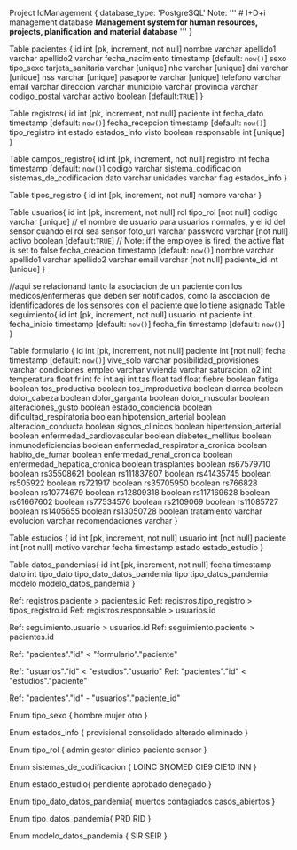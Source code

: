 Project IdManagement {
  database_type: 'PostgreSQL'
  Note: '''
    # I+D+i management database
    **Management system for human resources, projects, planification and material database**
  '''
}

Table pacientes {
  id int [pk, increment, not null]
  nombre varchar
  apellido1 varchar
  apellido2 varchar
  fecha_nacimiento timestamp [default: `now()`]
  sexo tipo_sexo
  tarjeta_sanitaria varchar [unique]
  nhc varchar [unique]
  dni varchar [unique]
  nss varchar [unique]
  pasaporte varchar [unique]
  telefono varchar
  email varchar
  direccion varchar 
  municipio varchar 
  provincia varchar 
  codigo_postal varchar
  activo boolean [default:`TRUE`]
}


Table registros{
  id int [pk, increment, not null]
  paciente int
  fecha_dato timestamp [default: `now()`]
  fecha_recepcion timestamp [default: `now()`]
  tipo_registro int
  estado estados_info
  visto boolean
  responsable int [unique]
}

Table campos_registro{
  id int [pk, increment, not null]
  registro int
  fecha timestamp [default: `now()`]
  codigo varchar 
  sistema_codificacion sistemas_de_codificacion 
  dato varchar
  unidades varchar 
  flag estados_info 
}

Table tipos_registro {
  id int [pk, increment, not null]
  nombre varchar
}


Table usuarios{
  id int [pk, increment, not null]
  rol tipo_rol [not null]
  codigo varchar [unique] // el nombre de usuario para usuarios normales, y el id del sensor cuando el rol sea sensor
  foto_url varchar
  password varchar [not null]
  activo boolean [default:`TRUE`] // Note: if the employee is fired, the active flat is set to false
  fecha_creacion timestamp [default: `now()`]
  nombre varchar
  apellido1 varchar
  apellido2 varchar
  email varchar [not null]
  paciente_id int [unique]
}


//aqui se relacionand tanto la asociacion de un paciente con los medicos/enfermeras que deben ser notificados, como la asociacion de identificadores de los sensores con el paciente que lo tiene asignado
Table seguimiento{
  id int [pk, increment, not null]
  usuario int
  paciente int
  fecha_inicio timestamp [default: `now()`]
  fecha_fin timestamp [default: `now()`]
}


Table formulario {
  id int [pk, increment, not null]
  paciente int [not null]
  fecha timestamp [default: `now()`]
  vive_solo varchar
  posibilidad_provisiones varchar
  condiciones_empleo varchar
  vivienda varchar
  saturacion_o2 int
  temperatura float
  fr int
  fc int
  aqi int
  tas float
  tad float
  fiebre boolean
  fatiga boolean
  tos_productiva boolean
  tos_improductiva boolean
  diarrea boolean
  dolor_cabeza boolean
  dolor_garganta boolean
  dolor_muscular boolean
  alteraciones_gusto boolean
  estado_conciencia boolean
  dificultad_respiratoria boolean
  hipotension_arterial boolean
  alteracion_conducta boolean
  signos_clinicos boolean
  hipertension_arterial boolean
  enfermedad_cardiovascular boolean
  diabetes_mellitus boolean
  inmunodeficiencias boolean
  enfermedad_respiratoria_cronica boolean
  habito_de_fumar boolean
  enfermedad_renal_cronica boolean
  enfermedad_hepatica_cronica boolean
  trasplantes boolean
  rs67579710 boolean
  rs35508621 boolean
  rs111837807 boolean
  rs41435745 boolean
  rs505922 boolean
  rs721917 boolean
  rs35705950 boolean
  rs766828 boolean
  rs10774679 boolean
  rs12809318 boolean
  rs117169628 boolean
  rs61667602  boolean
  rs77534576 boolean
  rs2109069 boolean
  rs11085727 boolean
  rs1405655 boolean
  rs13050728 boolean
  tratamiento varchar
  evolucion varchar
  recomendaciones varchar
}

Table estudios {
  id int [pk, increment, not null]
  usuario int [not null]
  paciente int [not null]
  motivo varchar
  fecha timestamp
  estado estado_estudio
}

Table datos_pandemias{
  id int [pk, increment, not null]
  fecha timestamp
  dato int 
  tipo_dato tipo_dato_datos_pandemia
  tipo tipo_datos_pandemia
  modelo modelo_datos_pandemia
}

Ref: registros.paciente > pacientes.id
Ref: registros.tipo_registro > tipos_registro.id
Ref: registros.responsable > usuarios.id

Ref: seguimiento.usuario > usuarios.id
Ref: seguimiento.paciente > pacientes.id

Ref: "pacientes"."id" < "formulario"."paciente"

Ref: "usuarios"."id" < "estudios"."usuario"
Ref: "pacientes"."id" < "estudios"."paciente"

Ref: "pacientes"."id" - "usuarios"."paciente_id"

Enum tipo_sexo {
  hombre
  mujer
  otro
}

Enum estados_info {
  provisional
  consolidado
  alterado
  eliminado
}

Enum tipo_rol {
  admin
  gestor
  clinico
  paciente
  sensor
}

Enum sistemas_de_codificacion {
  LOINC
  SNOMED
  CIE9
  CIE10
  INN
}

Enum estado_estudio{
  pendiente
  aprobado
  denegado
}

Enum tipo_dato_datos_pandemia{
  muertos
  contagiados
  casos_abiertos
}

Enum tipo_datos_pandemia{
  PRD
  RID
}

Enum modelo_datos_pandemia {
  SIR
  SEIR
}